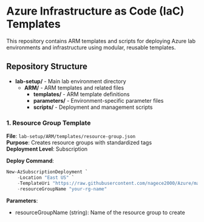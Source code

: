# Azure Infrastructure as Code (IaC) Templates
This repository contains ARM templates and scripts for deploying Azure lab environments and infrastructure using modular, reusable templates.

## Repository Structure

- **lab-setup/** - Main lab environment directory
  - **ARM/** - ARM templates and related files
    - **templates/** - ARM template definitions
    - **parameters/** - Environment-specific parameter files
    - **scripts/** - Deployment and management scripts

### 1. Resource Group Template
**File**: `lab-setup/ARM/templates/resource-group.json`  
**Purpose**: Creates resource groups with standardized tags  
**Deployment Level**: Subscription 

**Deploy Command**:
```powershell
New-AzSubscriptionDeployment `
    -Location "East US" `
    -TemplateUri "https://raw.githubusercontent.com/nagece2000/Azure/main/lab-setup/ARM/templates/resource-group.json" `
    -resourceGroupName "your-rg-name"
```

**Parameters**:
- resourceGroupName (string): Name of the resource group to create
